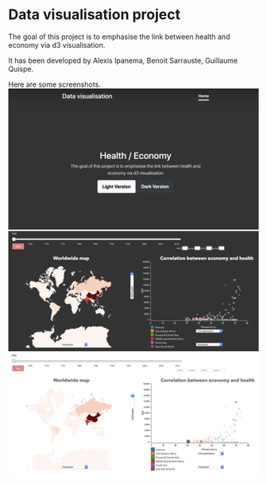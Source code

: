 # Data visualisation project

The goal of this project is to emphasise the link between health and economy via d3 visualisation.

It has been developed by Alexis Ipanema, Benoit Sarrauste, Guillaume Quispe. 

Here are some screenshots.
<img src="resources/index.png"></img>
<img src="resources/dark_version.png"></img>
<img src="resources/light_version.png"></img>

